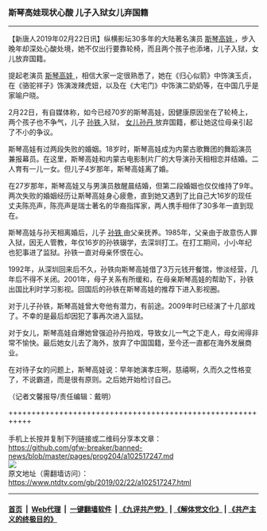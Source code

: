 ### 斯琴高娃现状心酸 儿子入狱女儿弃国籍
------------------------

<div class="post_content">
 <p>
  【新唐人2019年02月22日讯】纵横影坛30多年的大陆著名演员
  <a href="https://www.ntdtv.com/gb/斯琴高娃.htm">
   斯琴高娃
  </a>
  ，步入晚年却深处心酸处境，她不仅出行要靠轮椅，而且两个孩子也添堵，儿子入狱，女儿放弃国籍。
 </p>
 <p>
  提起老演员
  <a href="https://www.ntdtv.com/gb/斯琴高娃.htm">
   斯琴高娃
  </a>
  ，相信大家一定很熟悉了，她在《归心似箭》中饰演玉贞，在《骆驼祥子》饰演泼辣虎妞，以及在《大宅门》中饰演二奶奶等，在中国几乎是家喻户晓。
 </p>
 <p>
  2月22日，有自媒体称，如今已经70岁的斯琴高娃，因健康原因坐在了轮椅上，两个孩子也不争气，儿子
  <a href="https://www.ntdtv.com/gb/孙铁.htm">
   孙铁
  </a>
  入狱，
  <a href="https://www.ntdtv.com/gb/女儿孙丹.htm">
   女儿孙丹
  </a>
  放弃国籍，都让她这位母亲引起了不小的争议。
 </p>
 <p>
  斯琴高娃有过两段失败的婚姻。18岁时，斯琴高娃成为内蒙古歌舞团的舞蹈演员兼报幕员。在这里，斯琴高娃和内蒙古电影制片厂的大导演孙天相相恋并结婚。二人育有一儿一女。但儿子4岁那年，斯琴高娃离了婚。
 </p>
 <p>
  在27岁那年，斯琴高娃又与男演员敖醒晨结婚，但第二段婚姻也仅仅维持了9年。两次失败的婚姻经历让斯琴高娃身心疲惫，直到她又遇到了比自己大16岁的现任丈夫陈亮声，陈亮声是瑞士著名的华裔指挥家，两人携手相伴了30多年一直到现在。
 </p>
 <p>
  斯琴高娃与孙天相离婚后，儿子
  <a href="https://www.ntdtv.com/gb/孙铁.htm">
   孙铁
  </a>
  由父亲抚养。1985年，父亲由于故意伤人罪入狱，因无人管教，年仅16岁的孙铁辍学，去深圳打工。在打工期间，小小年纪也犯事进了监狱。孙铁一直对母亲怀恨在心。
 </p>
 <p>
  1992年，从深圳回来后不久，孙铁向斯琴高娃借了3万元钱开餐馆，惨淡经营，几年后不得不关闭。2001年，母子关系有所缓和，在母亲斯琴高娃的帮助下，孙铁出国比利时学习影视。回国后的孙铁在斯琴高娃的推荐下进入影视圈。
 </p>
 <p>
  对于儿子孙铁，斯琴高娃曾大夸他有潜力，有前途。2009年时已经演了十几部戏了。不幸的是最后却因犯了事再次进入监狱。
 </p>
 <p>
  对于女儿，斯琴高娃自爆她曾强迫孙丹拍戏，导致女儿一气之下走人，母女闹得非常不愉快。最后她女儿去了海外，放弃了中国国籍，至今还一直都在海外发展商业。
 </p>
 <p>
  在对待子女的问题上，斯琴高娃说：早年她演孝庄啊，慈禧啊，久而久之性格变了，不说霸道，而是很有原则。之后她开始检讨自己。
 </p>
 <p>
  （记者文馨报导/责任编辑：戴明）
 </p>
 <div class="single_ad">
 </div>
</div>

+++++++++++++++++++++++++++++++++++++++++++++++++++++++++++<br/><br/>
手机上长按并复制下列链接或二维码分享本文章：<br/>
https://github.com/gfw-breaker/banned-news/blob/master/pages/prog204/a102517247.md <br/>
<a href='https://github.com/gfw-breaker/banned-news/blob/master/pages/prog204/a102517247.md'><img src='https://github.com/gfw-breaker/banned-news/blob/master/pages/prog204/a102517247.md.png'/></a> <br/>
原文地址（需翻墙访问）：https://www.ntdtv.com/gb/2019/02/22/a102517247.html


------------------------
#### [首页](https://github.com/gfw-breaker/banned-news/blob/master/README.md) &nbsp;|&nbsp; [Web代理](https://github.com/labour-camp/helloworld) &nbsp;|&nbsp; [一键翻墙软件](https://github.com/gfw-breaker/nogfw/blob/master/README.md) &nbsp;| [《九评共产党》](https://github.com/gfw-breaker/9ping.md/blob/master/README.md#九评之一评共产党是什么) | [《解体党文化》](https://github.com/gfw-breaker/jtdwh.md/blob/master/README.md) | [《共产主义的终极目的》](https://github.com/gfw-breaker/gczydzjmd.md/blob/master/README.md)

